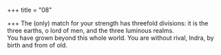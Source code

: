 +++
title = "08"

+++
The (only) match for your strength has threefold divisions: it is the three  earths, o lord of men, and the three luminous realms.  
You have grown beyond this whole world. You are without rival, Indra,  by birth and from of old.  